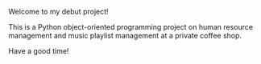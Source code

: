 Welcome to my debut project!

This is a Python object-oriented programming project on human resource management and music playlist management at a private coffee shop.

Have a good time!
